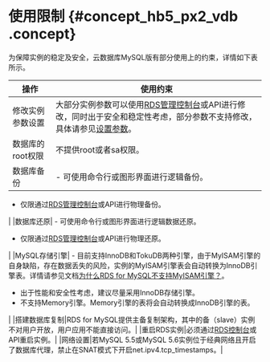 # 使用限制 {#concept_hb5_px2_vdb .concept}

为保障实例的稳定及安全，云数据库MySQL版有部分使用上的约束，详情如下表所示。

|操作|使用约束|
|--|----|
|修改实例参数设置|大部分实例参数可以使用[RDS管理控制台](https://rds.console.aliyun.com/)或API进行修改，同时出于安全和稳定性考虑，部分参数不支持修改，具体请参见[设置参数](../../../../intl.zh-CN/用户指南/实例管理/设置实例参数/使用控制台设置参数.md#)。|
|数据库的root权限|不提供root或者sa权限。|
|数据库备份| -   可使用命令行或图形界面进行逻辑备份。
-   仅限通过[RDS管理控制台](https://rds.console.aliyun.com/)或API进行物理备份。

 |
|数据库还原| -   可使用命令行或图形界面进行逻辑数据还原。
-   仅限通过[RDS管理控制台](https://rds.console.aliyun.com/)或API进行物理还原。

 |
|MySQL存储引擎| -   目前支持InnoDB和TokuDB两种引擎，由于MyISAM引擎的自身缺陷，存在数据丢失的风险，实例的MyISAM引擎表会自动转换为InnoDB引擎表。详情请参见文档[为什么RDS for MySQL不支持MyISAM引擎？](https://www.alibabacloud.com/help/doc-detail/52558.htm)。
-   出于性能和安全性考虑，建议尽量采用InnoDB存储引擎。
-   不支持Memory引擎。Memory引擎的表将会自动转换成InnoDB引擎的表。

 |
|搭建数据库复制|RDS for MySQL提供主备复制架构，其中的备（slave）实例不对用户开放，用户应用不能直接访问。|
|重启RDS实例|必须通过[RDS控制台](https://rds.console.aliyun.com/)或API重启实例。|
|网络设置|若MySQL 5.5或MySQL 5.6实例位于经典网络且开启了数据库代理，禁止在SNAT模式下开启net.ipv4.tcp\_timestamps。|

